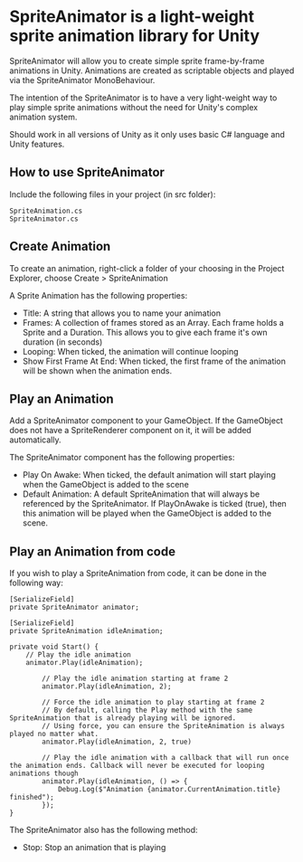 # SpriteAnimator is a light-weight sprite animation library for Unity

SpriteAnimator will allow you to create simple sprite frame-by-frame animations in Unity. Animations are created as scriptable objects and played via the SpriteAnimator MonoBehaviour.

The intention of the SpriteAnimator is to have a very light-weight way to play simple sprite animations without the need for Unity's complex animation system.

Should work in all versions of Unity as it only uses basic C# language and Unity features.

## How to use SpriteAnimator

Include the following files in your project (in src folder):

	SpriteAnimation.cs
	SpriteAnimator.cs

## Create Animation

To create an animation, right-click a folder of your choosing in the Project Explorer, choose Create > SpriteAnimation

A Sprite Animation has the following properties:

- Title: A string that allows you to name your animation
- Frames: A collection of frames stored as an Array. Each frame holds a Sprite and a Duration. This allows you to give each frame it's own duration (in seconds)
- Looping: When ticked, the animation will continue looping
- Show First Frame At End: When ticked, the first frame of the animation will be shown when the animation ends.

## Play an Animation

Add a SpriteAnimator component to your GameObject. If the GameObject does not have a SpriteRenderer component on it, it will be added automatically.

The SpriteAnimator component has the following properties:

- Play On Awake: When ticked, the default animation will start playing when the GameObject is added to the scene
- Default Animation: A default SpriteAnimation that will always be referenced by the SpriteAnimator. If PlayOnAwake is ticked (true), then this animation will be played when the GameObject is added to the scene.

## Play an Animation from code

If you wish to play a SpriteAnimation from code, it can be done in the following way:

	[SerializeField]
	private SpriteAnimator animator;
	
	[SerializeField]
	private SpriteAnimation idleAnimation;
 	
	private void Start() {
		// Play the idle animation
		animator.Play(idleAnimation);
  		
    		// Play the idle animation starting at frame 2
    		animator.Play(idleAnimation, 2);
		
    		// Force the idle animation to play starting at frame 2
    		// By default, calling the Play method with the same SpriteAnimation that is already playing will be ignored.
    		// Using force, you can ensure the SpriteAnimation is always played no matter what.
    		animator.Play(idleAnimation, 2, true)
		
    		// Play the idle animation with a callback that will run once the animation ends. Callback will never be executed for looping animations though
    		animator.Play(idleAnimation, () => {
      			Debug.Log($"Animation {animator.CurrentAnimation.title} finished");
    		});
  	}

The SpriteAnimator also has the following method:

- Stop: Stop an animation that is playing
